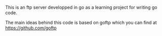 This is an ftp server developped in go as a learning project for writing go code. 

The main ideas behind this code is based on goftp which you can find at https://github.com/goftp
